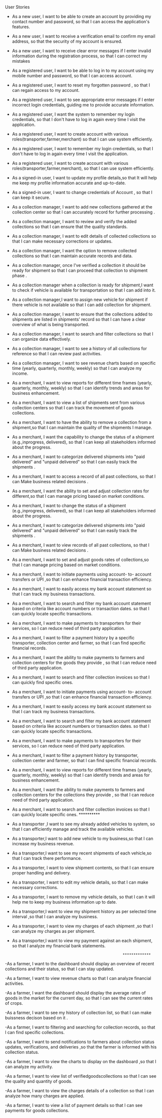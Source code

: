   User Stories
- As a new user, I want to be able to create an account by providing my contact number and password, so that I can access the application's features.
- As a new user, I want to receive a verification email to confirm my email address, so that the security of my account is ensured.
- As a new user, I want to receive clear error messages if I enter invalid information during the registration process, so that I can correct my mistakes

- As a registered user, I want to be able to log in to my account using my mobile number and password, so that I can access account.
- As a registered user, I want to reset my forgotten password , so that I can regain access to my account.
- As a registered user, I want to see appropriate error messages if I enter incorrect login credentials, guiding me to provide accurate information.

- As a registered user, I want the system to remember my login credentials, so that I don't have to log in again every time I visit the application.

- As a registered user, I want to create account with various roles(transporter,farmer,merchant) so that I can use system efficiently.

- As a registered user, I want to remember my login credentials, so that I don't have to log in again every time I visit the application.

- As a registered user, I want to create account with various roles(transporter,farmer,merchant), so that I can use system efficiently.

- As a signed-in user, I want to update my profile details,so that It will help me keep my profile information accurate and up-to-date.

- As a signed-in user, I want to change credentials of Account , so that I can keep it secure.

- As a collection manager, I want to add new collections gathered at the collection center so that I can accurately record for further processing .

- As a collection manager, I want to review and verify the added collections so that I can ensure that the quality standards.

- As a collection manager, I want to edit details of collected collections so that I can make necessary corrections or updates.

- As a collection manager, I want the option to remove collected collections so that I can maintain accurate records and data.

- As a collection manager, once I've verified a collection it should be ready for shipment so that I can proceed that collection to shipment phase .

- As a collection manager when a collection is ready for shipment,I want to check if vehicle is available for transportation so that I can add into it.

- As a collection manager,I want to assign new vehicle for shipment if there vehicle is not available
so that I can add collection for shipment.

- As a collection manager, I want to ensure that the collections added to shipments are listed in  shipments' record so that I can have a clear overview of what is being transported.

- As a collection manager, I want to search and filter collections so that I can organize data effectively.

- As a collection manager, I want to see a history of all collections for reference so that I can review past activities.

- As a collection manager, I want to see revenue charts based on specific time  (yearly, quarterly, monthly, weekly) so that I can analyze my income.
    
- As a merchant, I want to view reports for different time frames (yearly, quarterly, monthly, weekly) so that I can identify trends and areas for business enhancement.

- As a merchant, I want to  view a list of shipments sent from various collection centers so that I can track the movement of goods collections.

- As a merchant, I want to have the ability to remove a collection from a shipment,so that I can maintain the quality of the shipments I manage.

- As a merchant, I want the capability to change the status of a shipment (e.g.,inprogress, delivered), so that I can keep all stakeholders informed about the progress.

- As a merchant, I want to categorize delivered shipments into "paid delivered" and "unpaid delivered" so that I can easily track the shipments .

- As a merchant, I want to access a record of all past collections, so that I can Make business related decisions .

- As a merchant, I want the ability to set and adjust collection rates for different,so that I can manage pricing based on market conditions.

- As a merchant, I want  to change the status of a shipment (e.g.,inprogress, delivered), so that I can keep all stakeholders informed about the progress.

- As a merchant, I want to categorize delivered shipments into "paid delivered" and "unpaid delivered" so that I can easily track the shipments .

- As a merchant, I want to view records of all past collections, so that I can Make business related decisions .

- As a merchant, I want to set and adjust goods rates of collections,so that I can manage pricing based on market conditions.

- As a merchant, I want to initiate  payments using account- to- account transfers or UPI ,so that I can enhance financial transaction efficiency.

- As a merchant, I want to easily access my bank account statement so that I can track my business transactions.

- As a merchant, I want to search and filter my bank account statement based on criteria like account numbers or transaction dates. so that I can quickly locate specific transactions.

- As a merchant, I want to make payments to transporters for their services, so I can reduce need of third party application.

- As a merchant, I want to filter a payment history by
a specific  transporter, collection center and farmer, so that I can find specific financial records.

- As a merchant, I want the ability to make payments to farmers and collection centers for the goods they provide , so that I can reduce need of third party application.

- As a merchant, I want to search and filter collection invoices  so that I can quickly find specific ones.

- As a merchant, I want to initiate  payments using account- to- account transfers or UPI ,so that I can enhance financial transaction efficiency.

- As a merchant, I want to easily access my bank account statement so that I can track my business transactions.

- As a merchant, I want to search and filter my bank account statement based on criteria like account numbers or transaction dates. so that I can quickly locate specific transactions.

- As a merchant, I want to make payments to transporters for their services, so I can reduce need of third party application.

- As a merchant, I want to filter a payment history by transporter, collection center and farmer, so that I can find specific financial records.

- As a merchant, I want to view reports for different time frames (yearly, quarterly, monthly, weekly) so that I can identify trends and areas for business enhancement.

- As a merchant, I want the ability to make payments to farmers and collection centers for the collections they provide , so that I can reduce need of third party application.

- As a merchant, I want to search and filter collection invoices  so that I can quickly locate specific ones.
                                                          **********
- As a transporter ,I want to see my already added vehicles to system, so that I can efficiently manage and track the available vehicles.

- As a transporter,I want to add new vehicle to my business,so that I can increase my business revenue.

- As a transporter,I want to see my recent shipments of each vehicle,so that I can track there performance.

- As a transporter, I want to view shipment contents, so that I can ensure proper handling and delivery.

- As a transporter, I want to edit my vehicle details, so that I can make necessary corrections.

- As a transporter, I want to remove my vehicle details, so that I can it will help me to keep my business information up to date.

- As a transporter,I want to view my shipment history as per selected time interval ,so that I can 
analyze my business.

- As a transporter, I want to view my charges of each shipment ,so that I can analyze my charges as per shipment.

- As a transporter,I want to view my payment against an each shipment, so that I analyze my financial bank statements.

                                                         *************

-As a farmer, I want to the dashboard should display an overview of recent collections and their status, so that I can stay updated.

-As a farmer, I want to view  revenue charts so that I can analyze financial activities.

-As a farmer, I want the dashboard should display the average rates of goods in the market for the current day, so that I can see the current rates of crops.

-As a farmer, I want to see my history of collection list,  so that I can make buissness decison based on it .

-As a farmer, I want to filtering and searching for collection records, so that I can find specific collections.

-As a farmer, I want to send notifications to farmers about collection status updates, verifications, and deliveries ,so that the farmer is informed with his collection status.

-As a farmer, I want to view the charts to display on the dashboard ,so that I can analyze my activity.

-As a farmer, I want to view list of verifiedgoodscollections  so that I can see the quality and quantity of goods.

-As a farmer, I want to view the charges details of a collection so that I can analyze how many charges are applied. 
 
-As a farmer, I want to  view a list of payment details so that I can see payments for goods collections.